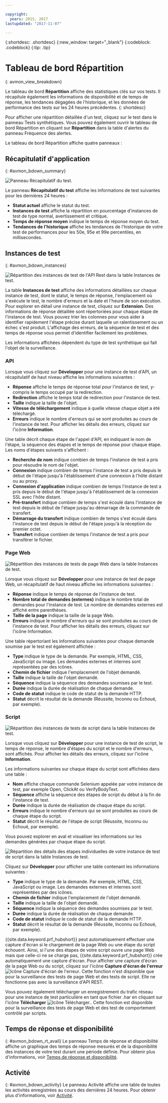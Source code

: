 ```yaml
---

copyright:
  years: 2015, 2017
lastupdated: "2017-11-07"

---
```


{:shortdesc: .shortdesc}
{:new_window: target="_blank"}
{:codeblock: .codeblock}
{:tip: .tip}

# Tableau de bord Répartition
{: avmon_view_breakdown}

Le tableau de bord **Répartition** affiche des statistiques clés sur vos tests. Il récapitule également les informations de
disponibilité et de temps de réponse, les tendances dégagées de l'historique, et les données de performance des tests sur les 24
heures précédentes.
{: shortdesc}

Pour afficher une répartition détaillée d'un test, cliquez sur le test dans le panneau Tests synthétiques. Vous pouvez également ouvrir le tableau de bord Répartition en cliquant
sur **Répartition** dans la table d'alertes du panneau Fréquence des alertes.

Le tableau de bord Répartition affiche quatre panneaux :

## Récapitulatif d'application
{: #avmon_bdown_summary}

![Panneau Récapitulatif du test.](images/avmon_bdown_summ.png)

Le panneau **Récapitulatif du test** affiche les informations de test suivantes pour les dernières 24 heures :

-   **Statut actuel** affiche le statut du test.
-   **Instances de test** affiche la répartition en pourcentage d'instances de test de type normal, avertissement et critique.
-   **Temps de réponse moyen** indique le temps de réponse moyen du test.
-   **Tendances de l'historique** affiche les tendances de l'historique de votre test de performances pour les 50e, 95e et 99e percentiles,
en millisecondes.

## Instances de test
{: #avmon_bdown_instances}

![Répartition des instances de test de l'API Rest dans la table Instances de test.](images/avmon_bdown_apitest_instance.png)

La table **Instances de test** affiche des informations détaillées sur chaque instance de test, dont le statut, le temps de réponse, l'emplacement où s'exécute le test, le nombre d'erreurs et la date et l'heure de son exécution. Pour explorer en détail une instance de test, cliquez sur **Extension**. Des informations de réponse détaillée sont répertoriées pour chaque étape de l'instance de test. Vous pouvez trier les colonnes pour vous aider à identifier rapidement l'étape précise durant laquelle un ralentissement ou un échec s'est produit. L'affichage des erreurs, de la séquence de test et des temps de réponse vous permet d'identifier facilement les problèmes.

Les informations affichées dépendent du type de test synthétique qui fait l'objet de la surveillance.

### API
Lorsque vous cliquez sur **Développer** pour une instance de test d'API, un récapitulatif de haut niveau affiche les informations suivantes :

-   **Réponse** affiche le temps de réponse total pour l'instance de test, y-compris le temps occupé par la redirection.
-   **Redirection** affiche le temps total de redirection pour l'instance de test.
-   **Taille** indique la taille de l'objet.
-   **Vitesse de téléchargement** indique à quelle vitesse chaque objet a été téléchargé.
-   **Erreurs** indique le nombre d'erreurs qui se sont produites au cours de l'instance de test. Pour afficher les détails des erreurs, cliquez sur l'icône **Information**.

Une table décrit chaque étape de l'appel d'API, en indiquant le nom de l'étape, la séquence des étapes et le temps de réponse pour chaque étape. Les noms d'étapes suivants s'affichent :

-   **Recherche de nom** indique combien de temps l'instance de test a pris pour résoudre le nom de l'objet.
-   **Connexion** indique combien de temps l'instance de test a pris depuis le début de l'étape jusqu'à l'établissement d'une connexion à l'hôte
distant ou au proxy.
-   **Connexion d'application** indique combien de temps l'instance de test a pris depuis le début de l'étape jusqu'à l'établissement de la
connexion SSL avec l'hôte distant.
-   **Pré-transfert** indique combien de temps s'est écoulé dans l'instance de test depuis le début de l'étape jusqu'au
démarrage de la commande de transfert.
-   **Démarrage du transfert** indique combien de temps s'est écoulé dans l'instance de test depuis le début de l'étape jusqu'à la réception
du premier octet.
-   **Transfert** indique combien de temps l'instance de test a pris pour transférer le fichier.

### Page Web
![Répartition des instances de tests de page Web dans la table Instances de test.](images/avmon_bdown_webpage_instance.png)

Lorsque vous cliquez sur **Développer** pour une instance de test de page Web, un récapitulatif de haut niveau affiche les informations suivantes :

-   **Réponse** indique le temps de réponse de l'instance de test.
-   **Nombre total de demandes (externes)** indique le nombre total de demandes pour l'instance de test. Le nombre de demandes externes est affiché
entre parenthèses.
-   **Taille de la page** indique la taille de la page Web.
-   **Erreurs** indique le nombre d'erreurs qui se sont produites au cours de l'instance de test. Pour afficher les détails des erreurs, cliquez sur l'icône
Information.

Une table répertoriant les informations suivantes pour chaque demande soumise par le test est également affichée :

-   **Type** indique le type de la demande. Par exemple, HTML, CSS, JavaScript ou image. Les demandes externes et internes sont représentées par des
icônes.
-   **Chemin de fichier** indique l'emplacement de l'objet demandé.
-   **Taille** indique la taille de l'objet demandé.
-   **Séquence** indique la séquence des demandes soumises par le test.
-   **Durée** indique la durée de réalisation de chaque demande.
-   **Code de statut** indique le code de statut de la demande HTTP.
-   **Statut** décrit le résultat de la demande (Réussite, Inconnu ou Echoué, par exemple).

### Script
![Répartition des instances de tests de script dans la table Instances de test.](images/avmon_bdown_script_instance.png)

Lorsque vous cliquez sur **Développer** pour une instance de test de script, le temps de réponse, le nombre d'étapes du
script et le nombre d'erreurs, sont affichés. Pour afficher les détails des erreurs, cliquez sur l'icône **Information**.

Les informations suivantes sur chaque étape du script sont affichées dans une table :

-   **Nom** affiche chaque commande Selenium appelée par votre instance de test, par exemple Open, ClickAt ou VerifyBodyText.
-   **Séquence** affiche la séquence des étapes de script du début à la fin de l'instance de test.
-   **Durée** indique la durée de réalisation de chaque étape du script.
-   **Erreurs** indique le nombre d'erreurs qui se sont produites au cours de chaque étape du script.
-   **Statut** décrit le résultat de l'étape de script (Réussite, Inconnu ou Echoué, par exemple).

Vous pouvez explorer en aval et visualiser les informations sur les demandes générées par chaque étape du script.

![Répartition des détails des étapes individuelles de votre instance de test de script dans la table Instances de test.](images/avmon_bdown_script_subtrans.png)

Cliquez sur **Développer**
pour afficher une table contenant les informations suivantes :

-   **Type** indique le type de la demande. Par exemple, HTML, CSS, JavaScript ou image. Les demandes externes et internes sont représentées par des
icônes.
-   **Chemin de fichier** indique l'emplacement de l'objet demandé.
-   **Taille** indique la taille de l'objet demandé.
-   **Séquence** indique la séquence des demandes soumises par le test.
-   **Durée** indique la durée de réalisation de chaque demande.
-   **Code de statut** indique le code de statut de la demande HTTP.
-   **Statut** décrit le résultat de la demande (Réussite, Inconnu ou Echoué, par exemple).

{{site.data.keyword.prf_hubshort}} peut automatiquement effectuer une capture d'écran
si le chargement de la page Web ou une étape du script échouent. Ainsi, si l'une des étapes de votre script ouvre une page Web mais que celle-ci ne se charge pas, {{site.data.keyword.prf_hubshort}} crée automatiquement une capture d'écran. Pour
afficher une capture d'écran de la page Web ou du script, cliquez sur l'icône **Capture d'écran de l'erreur** ![Icône Capture d'écran de l'erreur](images/scrnsht_err_icn_white.jpg). Cette fonction n'est disponible que pour la surveillance des tests de page Web et des tests de script. Elle ne fonctionne pas avec la surveillance d'API
REST.

Vous pouvez également télécharger un enregistrement du trafic réseau pour une instance de test particulière  en tant que fichier .har en cliquant sur l'icône
**Télécharger** ![Icône Télécharger.](images/download_icn_white_smll.jpg). Cette
fonction est disponible pour la surveillance des tests de page Web et des test de comportement contrôlé par scripts.

## Temps de réponse et disponibilité
{: #avmon_bdown_rt_avail}
Le panneau Temps de réponse et disponibilité affiche un graphique des temps de réponse mesurés et de la disponibilité des instances de votre test durant une période définie. Pour obtenir plus d'informations, voir [Temps de réponse et disponibilité](avmon_resptime_avail.html "Utilisez le panneau Temps de réponse et disponibilité pour visualiser le temps de réponses, les tendances en terme de disponibilité, les alertes et les activités dans le temps. La corrélation des métriques, des alertes et des activités vous aident à identifier facilement un déploiement de code ou une modification sur une application spécifique lorsque vous voyez un temps de réponse affecté.").

## Activité
{: #avmon_bdown_activity}
Le panneau Activité affiche une table de toutes les activités enregistrées au cours des dernières 24 heures. Pour obtenir plus d'informations, voir [Activité](avmon_activities.html "Vous pouvez afficher des informations concernant des activités dans le panneau Activités. Les activités sont des actions qui se produisent en dehors des événements définis par l'utilisateur.").
